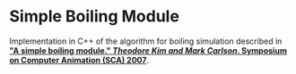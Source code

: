 # Simple Boiling Module

Implementation in C++ of the algorithm for boiling simulation described in [**"A simple boiling module." _Theodore Kim and Mark Carlson_.
Symposium on Computer Animation (SCA) 2007**](http://www.cs.unc.edu/~kim/BOILING/a_simple_boiling_module.pdf).
